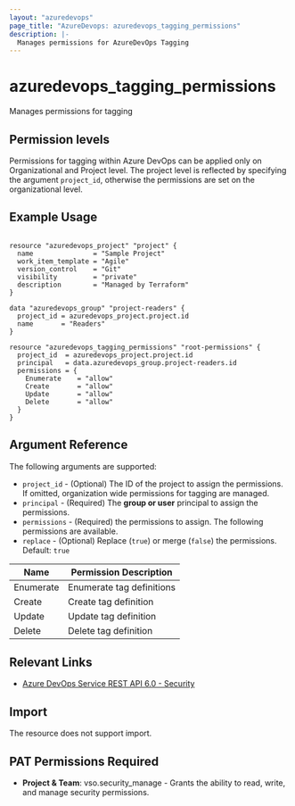 ```yaml
---
layout: "azuredevops"
page_title: "AzureDevops: azuredevops_tagging_permissions"
description: |-
  Manages permissions for AzureDevOps Tagging
---
```


# azuredevops_tagging_permissions

Manages permissions for tagging

## Permission levels

Permissions for tagging within Azure DevOps can be applied only on Organizational and Project level.
The project level is reflected by specifying the argument `project_id`, otherwise the permissions are set on the organizational level.

## Example Usage

```hcl

resource "azuredevops_project" "project" {
  name               = "Sample Project"
  work_item_template = "Agile"
  version_control    = "Git"
  visibility         = "private"
  description        = "Managed by Terraform"
}

data "azuredevops_group" "project-readers" {
  project_id = azuredevops_project.project.id
  name       = "Readers"
}

resource "azuredevops_tagging_permissions" "root-permissions" {
  project_id  = azuredevops_project.project.id
  principal   = data.azuredevops_group.project-readers.id
  permissions = {
    Enumerate    = "allow"
    Create       = "allow"
    Update       = "allow"
    Delete       = "allow"
  }
}
```

## Argument Reference

The following arguments are supported:

* `project_id` - (Optional) The ID of the project to assign the permissions. If omitted, organization wide permissions for tagging are managed.
* `principal` - (Required) The **group or user** principal to assign the permissions.
* `permissions` - (Required) the permissions to assign. The following permissions are available.
* `replace` - (Optional) Replace (`true`) or merge (`false`) the permissions. Default: `true`

| Name               | Permission Description     |
| ------------------ | -------------------------- |
| Enumerate          | Enumerate tag definitions  |
| Create             | Create tag definition      | 
| Update             | Update tag definition      | 
| Delete             | Delete tag definition      |  

## Relevant Links

* [Azure DevOps Service REST API 6.0 - Security](https://docs.microsoft.com/en-us/rest/api/azure/devops/security/?view=azure-devops-rest-6.0)

## Import

The resource does not support import.

## PAT Permissions Required

- **Project & Team**: vso.security_manage - Grants the ability to read, write, and manage security permissions.
